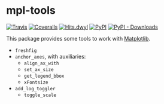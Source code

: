 # mpl-tools

[![Travis](https://travis-ci.org/patricknraanes/mpl-tools.svg?branch=master)](https://travis-ci.org/patricknraanes/mpl-tools)
[![Coveralls](https://coveralls.io/repos/github/patricknraanes/mpl-tools/badge.svg?branch=master)](https://coveralls.io/github/patricknraanes/mpl-tools?branch=master)
[![Hits.dwyl](http://hits.dwyl.com/patricknraanes/mpl-tools.svg)](http://hits.dwyl.com/patricknraanes/mpl-tools)
[![PyPI](https://badge.fury.io/py/mpl-tools.svg)](https://badge.fury.io/py/mpl-tools)
[![PyPI - Downloads](https://img.shields.io/pypi/dw/mpl-tools)](https://pypi.org/project/mpl-tools/0.1.5/)

This package provides some tools to work with [Matplotlib](https://matplotlib.org/).

- `freshfig`
- `anchor_axes`, with auxiliaries:
  - `align_ax_with`
  - `set_ax_size`
  - `get_legend_bbox`
  - `xFontsize`
- `add_log_toggler`
  - `toggle_scale`
